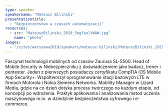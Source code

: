 ```yaml
---
type: speaker
speakername: "Mateusz Biliński"
presentationtitle:
  - "Bezpieczeństwo w czasach automatyzacji"
resources:
  - src: "MateuszBilinski_2019_SegfaultWAW.jpg"
    name: "photo"
images:
  - "/sites/warszawa2019/speakers/mateusz-bilinski/MateuszBilinski_2019_SegfaultWAW.jpg"
---
```

Fascynat technologii mobilnych od czasów Zaurusa SL-5500. Head of Mobile Security w Niebezpieczniku z doświadczeniem jako badacz, trener i pentester. Jeden z pierwszych posiadaczy certyfikatu CompTIA iOS Mobile App Security+. Współtworzył oprogramowanie stacji bazowych LTE w firmach Motorola i Nokia Siemens Networks. Mobility Manager w Lizard Media, gdzie na co dzień dotyka procesu twórczego na każdym etapie, od koncepcji po wdrożenia. Praktyk aplikowania i analizowania metod uczenia maszynowego m.in. w dziedzinie bezpieczeństwa cyfrowego i e-commerce.
